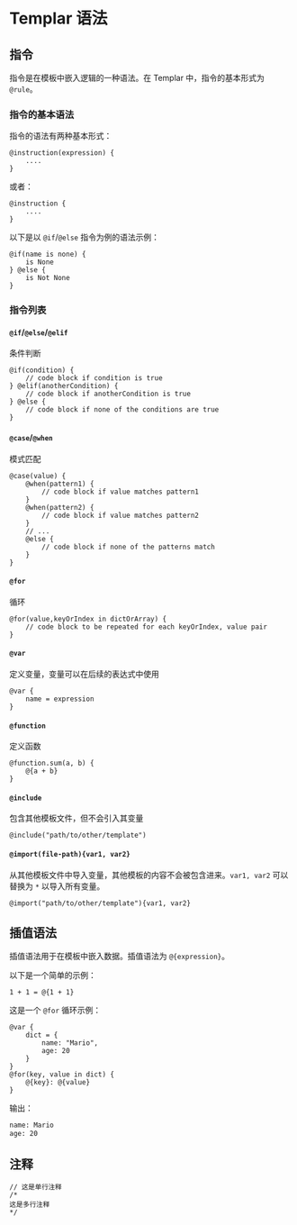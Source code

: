 # Templar 语法

## 指令

指令是在模板中嵌入逻辑的一种语法。在 Templar 中，指令的基本形式为 `@rule`。

### 指令的基本语法

指令的语法有两种基本形式：

```templar
@instruction(expression) {
    ....
}
```

或者：

```templar
@instruction {
    ....
}
```

以下是以 `@if`/`@else` 指令为例的语法示例：

```templar
@if(name is none) {
    is None
} @else {
    is Not None
}
```

### 指令列表

#### `@if`/`@else`/`@elif`

条件判断

```templar
@if(condition) {
    // code block if condition is true
} @elif(anotherCondition) {
    // code block if anotherCondition is true
} @else {
    // code block if none of the conditions are true
}
```

#### `@case`/`@when`

模式匹配

```templar
@case(value) {
    @when(pattern1) {
        // code block if value matches pattern1
    }
    @when(pattern2) {
        // code block if value matches pattern2
    }
    // ...
    @else {
        // code block if none of the patterns match
    }
}
```

#### `@for`

循环

```templar
@for(value,keyOrIndex in dictOrArray) {
    // code block to be repeated for each keyOrIndex, value pair
}
```

#### `@var`

定义变量，变量可以在后续的表达式中使用

```templar
@var {
    name = expression
}
```

#### `@function`

定义函数

```templar
@function.sum(a, b) {
    @{a + b}
}
```

#### `@include`

包含其他模板文件，但不会引入其变量

```templar
@include("path/to/other/template")
```

#### `@import(file-path){var1, var2}`

从其他模板文件中导入变量，其他模板的内容不会被包含进来。`var1, var2` 可以替换为 `*` 以导入所有变量。

```templar
@import("path/to/other/template"){var1, var2}
```

## 插值语法

插值语法用于在模板中嵌入数据。插值语法为 `@{expression}`。

以下是一个简单的示例：

```templar
1 + 1 = @{1 + 1}
```

这是一个 `@for` 循环示例：

```templar
@var {
    dict = {
        name: "Mario",
        age: 20
    }
}
@for(key, value in dict) {
    @{key}: @{value}
}
```

输出：

```txt
name: Mario
age: 20
```

## 注释

```templar
// 这是单行注释
/*
这是多行注释
*/
```
